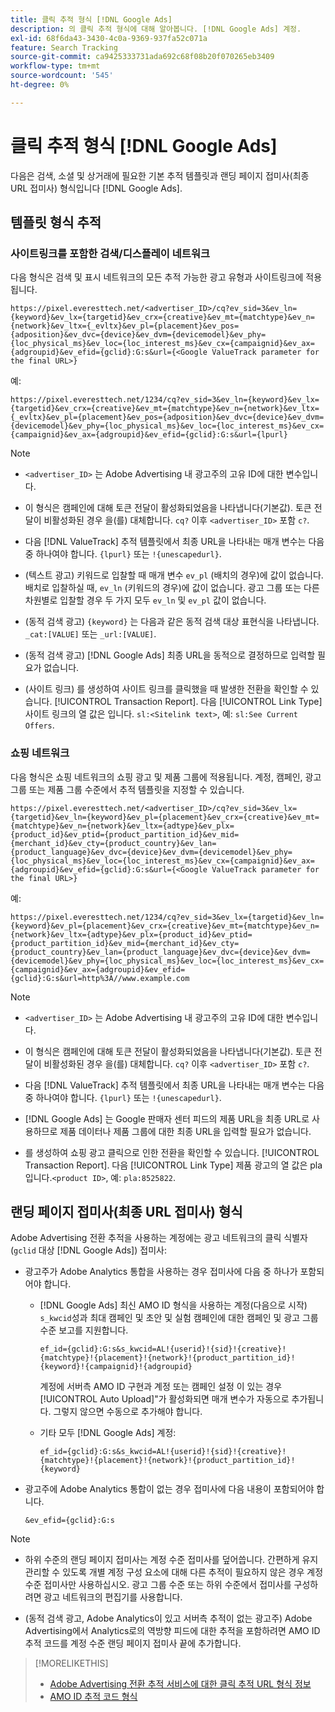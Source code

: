 ```yaml
---
title: 클릭 추적 형식 [!DNL Google Ads]
description: 의 클릭 추적 형식에 대해 알아봅니다. [!DNL Google Ads] 계정.
exl-id: 68f6da43-3430-4c0a-9369-937fa52c071a
feature: Search Tracking
source-git-commit: ca9425333731ada692c68f08b20f070265eb3409
workflow-type: tm+mt
source-wordcount: '545'
ht-degree: 0%

---
```


# 클릭 추적 형식 [!DNL Google Ads]

다음은 검색, 소셜 및 상거래에 필요한 기본 추적 템플릿과 랜딩 페이지 접미사(최종 URL 접미사) 형식입니다 [!DNL Google Ads].

## 템플릿 형식 추적

### 사이트링크를 포함한 검색/디스플레이 네트워크

다음 형식은 검색 및 표시 네트워크의 모든 추적 가능한 광고 유형과 사이트링크에 적용됩니다.

`https://pixel.everesttech.net/<advertiser_ID>/cq?ev_sid=3&ev_ln={keyword}&ev_lx={targetid}&ev_crx={creative}&ev_mt={matchtype}&ev_n={network}&ev_ltx={_evltx}&ev_pl={placement}&ev_pos={adposition}&ev_dvc={device}&ev_dvm={devicemodel}&ev_phy={loc_physical_ms}&ev_loc={loc_interest_ms}&ev_cx={campaignid}&ev_ax={adgroupid}&ev_efid={gclid}:G:s&url={<Google ValueTrack parameter for the final URL>}`

예:

`https://pixel.everesttech.net/1234/cq?ev_sid=3&ev_ln={keyword}&ev_lx={targetid}&ev_crx={creative}&ev_mt={matchtype}&ev_n={network}&ev_ltx={_evltx}&ev_pl={placement}&ev_pos={adposition}&ev_dvc={device}&ev_dvm={devicemodel}&ev_phy={loc_physical_ms}&ev_loc={loc_interest_ms}&ev_cx={campaignid}&ev_ax={adgroupid}&ev_efid={gclid}:G:s&url={lpurl}`

>[!NOTE]
>
>* `<advertiser_ID>` 는 Adobe Advertising 내 광고주의 고유 ID에 대한 변수입니다.
>
>* 이 형식은 캠페인에 대해 토큰 전달이 활성화되었음을 나타냅니다(기본값). 토큰 전달이 비활성화된 경우 을(를) 대체합니다. `cq?` 이후 `<advertiser_ID>` 포함 `c?`.
>
>* 다음 [!DNL ValueTrack] 추적 템플릿에서 최종 URL을 나타내는 매개 변수는 다음 중 하나여야 합니다. `{lpurl}` 또는 `!{unescapedurl}`.
>
>* (텍스트 광고) 키워드로 입찰할 때 매개 변수 `ev_pl` (배치의 경우)에 값이 없습니다. 배치로 입찰하실 때, `ev_ln` (키워드의 경우)에 값이 없습니다. 광고 그룹 또는 다른 차원별로 입찰할 경우 두 가지 모두 `ev_ln` 및 `ev_pl` 값이 없습니다.
>
>* (동적 검색 광고) `{keyword}` 는 다음과 같은 동적 검색 대상 표현식을 나타냅니다. `_cat:[VALUE]` 또는 `_url:[VALUE]`.
>
>* (동적 검색 광고) [!DNL Google Ads] 최종 URL을 동적으로 결정하므로 입력할 필요가 없습니다.
>
>* (사이트 링크) 를 생성하여 사이트 링크를 클릭했을 때 발생한 전환을 확인할 수 있습니다. [!UICONTROL Transaction Report]. 다음 [!UICONTROL Link Type] 사이트 링크의 열 값은 입니다. `sl:<Sitelink text>`, 예: `sl:See Current Offers`.

### 쇼핑 네트워크

다음 형식은 쇼핑 네트워크의 쇼핑 광고 및 제품 그룹에 적용됩니다. 계정, 캠페인, 광고 그룹 또는 제품 그룹 수준에서 추적 템플릿을 지정할 수 있습니다.

`https://pixel.everesttech.net/<advertiser_ID>/cq?ev_sid=3&ev_lx={targetid}&ev_ln={keyword}&ev_pl={placement}&ev_crx={creative}&ev_mt={matchtype}&ev_n={network}&ev_ltx={adtype}&ev_plx={product_id}&ev_ptid={product_partition_id}&ev_mid={merchant_id}&ev_cty={product_country}&ev_lan={product_language}&ev_dvc={device}&ev_dvm={devicemodel}&ev_phy={loc_physical_ms}&ev_loc={loc_interest_ms}&ev_cx={campaignid}&ev_ax={adgroupid}&ev_efid={gclid}:G:s&url={<Google ValueTrack parameter for the final URL>}`

예:

`https://pixel.everesttech.net/1234/cq?ev_sid=3&ev_lx={targetid}&ev_ln={keyword}&ev_pl={placement}&ev_crx={creative}&ev_mt={matchtype}&ev_n={network}&ev_ltx={adtype}&ev_plx={product_id}&ev_ptid={product_partition_id}&ev_mid={merchant_id}&ev_cty={product_country}&ev_lan={product_language}&ev_dvc={device}&ev_dvm={devicemodel}&ev_phy={loc_physical_ms}&ev_loc={loc_interest_ms}&ev_cx={campaignid}&ev_ax={adgroupid}&ev_efid={gclid}:G:s&url=http%3A//www.example.com`

>[!NOTE]
>
>* `<advertiser_ID>` 는 Adobe Advertising 내 광고주의 고유 ID에 대한 변수입니다.
>
>* 이 형식은 캠페인에 대해 토큰 전달이 활성화되었음을 나타냅니다(기본값). 토큰 전달이 비활성화된 경우 을(를) 대체합니다. `cq?` 이후 `<advertiser_ID>` 포함 `c?`.
>
>* 다음 [!DNL ValueTrack] 추적 템플릿에서 최종 URL을 나타내는 매개 변수는 다음 중 하나여야 합니다. `{lpurl}` 또는 `!{unescapedurl}`.
>
>* [!DNL Google Ads] 는 Google 판매자 센터 피드의 제품 URL을 최종 URL로 사용하므로 제품 데이터나 제품 그룹에 대한 최종 URL을 입력할 필요가 없습니다.
>
>* 를 생성하여 쇼핑 광고 클릭으로 인한 전환을 확인할 수 있습니다. [!UICONTROL Transaction Report]. 다음 [!UICONTROL Link Type] 제품 광고의 열 값은 pla입니다.`<product ID>`, 예: `pla:8525822`.

## 랜딩 페이지 접미사(최종 URL 접미사) 형식

Adobe Advertising 전환 추적을 사용하는 계정에는 광고 네트워크의 클릭 식별자(`gclid` 대상 [!DNL Google Ads]) 접미사:

* 광고주가 Adobe Analytics 통합을 사용하는 경우 접미사에 다음 중 하나가 포함되어야 합니다.

   * [!DNL Google Ads] 최신 AMO ID 형식을 사용하는 계정(다음으로 시작) `s_kwcid`성과 최대 캠페인 및 초안 및 실험 캠페인에 대한 캠페인 및 광고 그룹 수준 보고를 지원합니다.

     `ef_id={gclid}:G:s&s_kwcid=AL!{userid}!{sid}!{creative}!{matchtype}!{placement}!{network}!{product_partition_id}!{keyword}!{campaignid}!{adgroupid}`

     계정에 서버측 AMO ID 구현과 계정 또는 캠페인 설정 이 있는 경우[!UICONTROL Auto Upload]&quot;가 활성화되면 매개 변수가 자동으로 추가됩니다. 그렇지 않으면 수동으로 추가해야 합니다.

   * 기타 모두 [!DNL Google Ads] 계정:

     `ef_id={gclid}:G:s&s_kwcid=AL!{userid}!{sid}!{creative}!{matchtype}!{placement}!{network}!{product_partition_id}!{keyword}`

* 광고주에 Adobe Analytics 통합이 없는 경우 접미사에 다음 내용이 포함되어야 합니다.

  `&ev_efid={gclid}:G:s`

>[!NOTE]
>
>* 하위 수준의 랜딩 페이지 접미사는 계정 수준 접미사를 덮어씁니다. 간편하게 유지 관리할 수 있도록 개별 계정 구성 요소에 대해 다른 추적이 필요하지 않은 경우 계정 수준 접미사만 사용하십시오. 광고 그룹 수준 또는 하위 수준에서 접미사를 구성하려면 광고 네트워크의 편집기를 사용합니다.
>
>* (동적 검색 광고, Adobe Analytics이 있고 서버측 추적이 없는 광고주) Adobe Advertising에서 Analytics로의 역방향 피드에 대한 추적을 포함하려면 AMO ID 추적 코드를 계정 수준 랜딩 페이지 접미사 끝에 추가합니다.

>[!MORELIKETHIS]
>
>* [Adobe Advertising 전환 추적 서비스에 대한 클릭 추적 URL 형식 정보](formats-click-tracking-about.md)
>* [AMO ID 추적 코드 형식](amo-id-tracking-parameter.md)
